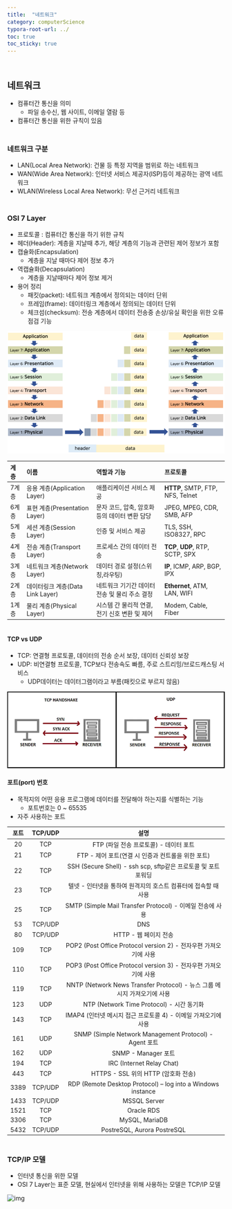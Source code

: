 ```yaml
---
title:  "네트워크"
category: computerScience
typora-root-url: ../
toc: true
toc_sticky: true
---
```




## <br>네트워크

- 컴퓨터간 통신을 의미
  - 파일 송수신, 웹 사이트, 이메일 열람 등
- 컴퓨터간 통신을 위한 규칙이 있음

### <br>네트워크 구분

- LAN(Local Area Network): 건물 등 특정 지역을 범위로 하는 네트워크
- WAN(Wide Area Network): 인터넷 서비스 제공자(ISP)등이 제공하는 광역 네트워크
- WLAN(Wireless Local Area Network): 무선 근거리 네트워크

### <br>OSI 7 Layer

- 프로토콜 : 컴퓨터간 통신을 하기 위한 규칙
- 헤더(Header): 계층을 지날때 추가, 해당 계층의 기능과 관련된 제어 정보가 포함
- 캡슐화(Encapsulation)
  - 계층을 지날 때마다 제어 정보 추가
- 역캡슐화(Decapsulation)
  - 계층을 지날때마다 제어 정보 제거
- 용어 정리
  - 패킷(packet): 네트워크 계층에서 정의되는 데이터 단위
  - 프레임(frame): 데이터링크 계층에서 정의되는 데이터 단위
  - 체크섬(checksum): 전송 계층에서 데이터 전송중 손상/유실 확인을 위한 오류 점검 기능

<img src="/../images/2023-12-25-network/osi7layer.png" alt="osi7layer" style="zoom:80%;" />

| 계층  | 이름                             | 역할과 기능                                   | 프로토콜                         |
| :---- | :------------------------------- | :-------------------------------------------- | :------------------------------- |
| 7계층 | 응용 계층(Application Layer)     | 애플리케이션 서비스 제공                      | **HTTP**, SMTP, FTP, NFS, Telnet |
| 6계층 | 표현 계층(Presentation Layer)    | 문자 코드, 압축, 암호화 등의 데이터 변환 담당 | JPEG, MPEG, CDR, SMB, AFP        |
| 5계층 | 세션 계층(Session Layer)         | 인증 및 서비스 제공                           | TLS, SSH, ISO8327, RPC           |
| 4계층 | 전송 계층(Transport Layer)       | 프로세스 간의 데이터 전송                     | **TCP**, **UDP**, RTP, SCTP, SPX |
| 3계층 | 네트워크 계층(Network Layer)     | 데이터 경로 설정(스위칭,라우팅)               | **IP**, ICMP, ARP, BGP, IPX      |
| 2계층 | 데이터링크 계층(Data Link Layer) | 네트워크 기기간 데이터 전송 및 물리 주소 결정 | **Ethernet**, ATM, LAN, WIFI     |
| 1계층 | 물리 계층(Physical Layer)        | 시스템 간 물리적 연결, 전기 신호 변환 및 제어 | Modem, Cable, Fiber              |



#### <BR>TCP vs UDP

- TCP: 연결형 프로토콜, 데이터의 전송 순서 보장, 데이터 신뢰성 보장
- UDP: 비연결형 프로토콜, TCP보다 전송속도 빠름, 주로 스트리밍/브로드캐스팅 서비스
  - UDP데이터는 데이터그램이라고 부름(패킷으로 부르지 않음)

<img src="/../images/2023-12-25-network/tcp udp.webp" alt="tcp udp" style="zoom:90%;" />



#### 포트(port) 번호

- 목적지의 어떤 응용 프로그램에 데이터를 전달해야 하는지를 식별하는 기능
  - 포트번호는 0 ~ 65535
- 자주 사용하는 포트

| 포트 | TCP/UDP |                             설명                             |
| :--: | :-----: | :----------------------------------------------------------: |
|  20  |   TCP   |            FTP (파일 전송 프로토콜) - 데이터 포트            |
|  21  |   TCP   |      FTP - 제어 포트(연결 시 인증과 컨트롤을 위한 포트)      |
|  22  |   TCP   | SSH (Secure Shell) - ssh scp, sftp같은 프로토콜 및 포트 포워딩 |
|  23  |   TCP   | 텔넷 - 인터넷을 통하여 원격지의 호스트 컴퓨터에 접속할 때 사용 |
|  25  |   TCP   |  SMTP (Simple Mail Transfer Protocol) - 이메일 전송에 사용   |
|  53  | TCP/UDP |                             DNS                              |
|  80  | TCP/UDP |                    HTTP - 웹 페이지 전송                     |
| 109  |   TCP   | POP2 (Post Office Protocol version 2) - 전자우편 가져오기에 사용 |
| 110  |   TCP   | POP3 (Post Office Protocol version 3) - 전자우편 가져오기에 사용 |
| 119  |   TCP   | NNTP (Network News Transfer Protocol) - 뉴스 그룹 메시지 가져오기에 사용 |
| 123  |   UDP   |          NTP (Network Time Protocol) - 시간 동기화           |
| 143  |   TCP   | IMAP4 (인터넷 메시지 접근 프로토콜 4) - 이메일 가져오기에 사용 |
| 161  |   UDP   |    SNMP (Simple Network Management Protocol) - Agent 포트    |
| 162  |   UDP   |                     SNMP - Manager 포트                      |
| 194  |   TCP   |                  IRC (Internet Relay Chat)                   |
| 443  |   TCP   |             HTTPS - SSL 위의 HTTP (암호화 전송)              |
| 3389 | TCP/UDP | RDP (Remote Desktop Protocol) – log into a Windows instance  |
| 1433 | TCP/UDP |                         MSSQL Server                         |
| 1521 |   TCP   |                          Oracle RDS                          |
| 3306 |   TCP   |                        MySQL, MariaDB                        |
| 5432 | TCP/UDP |                 PostreSQL, Aurora PostreSQL                  |

### <br>TCP/IP 모델

- 인터넷 통신을 위한 모델
- OSI 7 Layer는 표준 모델, 현실에서 인터넷을 위해 사용하는 모델은 TCP/IP 모델

![img](/../images/2023-12-25-network/img.png)